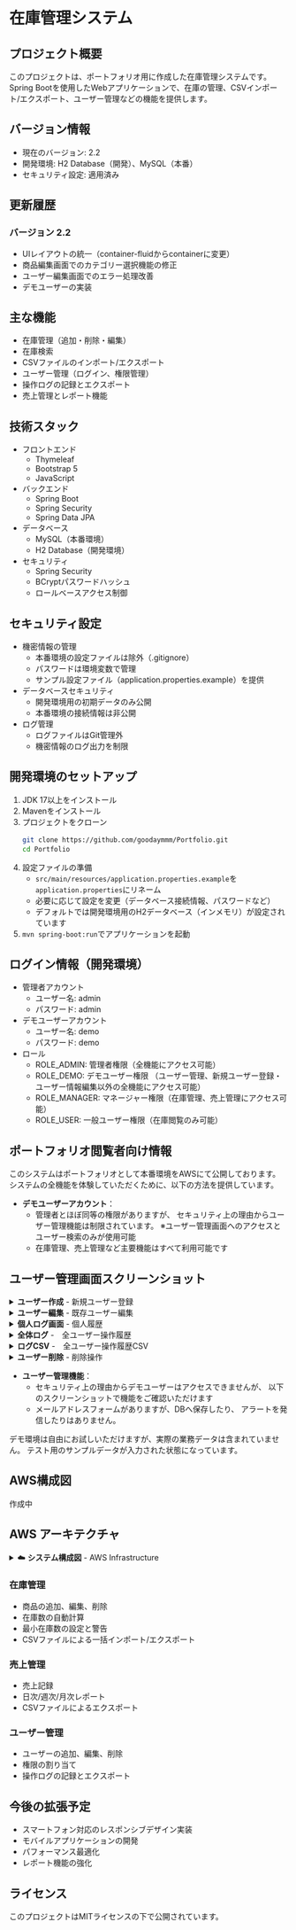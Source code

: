 # 在庫管理システム

## プロジェクト概要
このプロジェクトは、ポートフォリオ用に作成した在庫管理システムです。
Spring Bootを使用したWebアプリケーションで、在庫の管理、CSVインポート/エクスポート、ユーザー管理などの機能を提供します。

## バージョン情報
- 現在のバージョン: 2.2
- 開発環境: H2 Database（開発）、MySQL（本番）
- セキュリティ設定: 適用済み

## 更新履歴
### バージョン 2.2
- UIレイアウトの統一（container-fluidからcontainerに変更）
- 商品編集画面でのカテゴリー選択機能の修正
- ユーザー編集画面でのエラー処理改善
- デモユーザーの実装

## 主な機能
- 在庫管理（追加・削除・編集）
- 在庫検索
- CSVファイルのインポート/エクスポート
- ユーザー管理（ログイン、権限管理）
- 操作ログの記録とエクスポート
- 売上管理とレポート機能

## 技術スタック
- フロントエンド
  - Thymeleaf
  - Bootstrap 5
  - JavaScript
- バックエンド
  - Spring Boot
  - Spring Security
  - Spring Data JPA
- データベース
  - MySQL（本番環境）
  - H2 Database（開発環境）
- セキュリティ
  - Spring Security
  - BCryptパスワードハッシュ
  - ロールベースアクセス制御

## セキュリティ設定
- 機密情報の管理
  - 本番環境の設定ファイルは除外（.gitignore）
  - パスワードは環境変数で管理
  - サンプル設定ファイル（application.properties.example）を提供
- データベースセキュリティ
  - 開発環境用の初期データのみ公開
  - 本番環境の接続情報は非公開
- ログ管理
  - ログファイルはGit管理外
  - 機密情報のログ出力を制限

## 開発環境のセットアップ
1. JDK 17以上をインストール
2. Mavenをインストール
3. プロジェクトをクローン
   ```bash
   git clone https://github.com/goodaymmm/Portfolio.git
   cd Portfolio
   ```
4. 設定ファイルの準備
   - `src/main/resources/application.properties.example`を`application.properties`にリネーム
   - 必要に応じて設定を変更（データベース接続情報、パスワードなど）
   - デフォルトでは開発環境用のH2データベース（インメモリ）が設定されています
5. `mvn spring-boot:run`でアプリケーションを起動

## ログイン情報（開発環境）
- 管理者アカウント
  - ユーザー名: admin
  - パスワード: admin
- デモユーザーアカウント
  - ユーザー名: demo
  - パスワード: demo
- ロール
  - ROLE_ADMIN: 管理者権限（全機能にアクセス可能）
  - ROLE_DEMO: デモユーザー権限
  （ユーザー管理、新規ユーザー登録・ユーザー情報編集以外の全機能にアクセス可能）
  - ROLE_MANAGER: マネージャー権限（在庫管理、売上管理にアクセス可能）
  - ROLE_USER: 一般ユーザー権限（在庫閲覧のみ可能）

## ポートフォリオ閲覧者向け情報
このシステムはポートフォリオとして本番環境をAWSにて公開しております。
システムの全機能を体験していただくために、以下の方法を提供しています。

- **デモユーザーアカウント**：
  - 管理者とほぼ同等の権限がありますが、
  セキュリティ上の理由からユーザー管理機能は制限されています。
  ※ユーザー管理画面へのアクセスとユーザー検索のみが使用可能
  - 在庫管理、売上管理など主要機能はすべて利用可能です

## ユーザー管理画面スクリーンショット
<details>
<summary><strong>ユーザー作成</strong> - 新規ユーザー登録</summary>
<br>

![ユーザー作成](docs/images/user_regist.png)

</details>

<details>
<summary><strong>ユーザー編集</strong> - 既存ユーザー編集</summary>
<br>

![ユーザー編集](docs/images/user_eddit.png)

</details>

<details>
<summary><strong>個人ログ画面</strong> - 個人履歴</summary>
<br>

![ユーザーログ](docs/images/SoloLog.png)

</details>

<details>
<summary><strong>全体ログ</strong> -　全ユーザー操作履歴</summary>
<br>

![全ユーザーログ](docs/images/AllLog.png)

</details>

<details>
<summary><strong>ログCSV</strong> -　全ユーザー操作履歴CSV</summary>
<br>

![全ユーザーログCSV](docs/images/AllLogCSV.png)

</details>

<details>
<summary><strong>ユーザー削除</strong> - 削除操作</summary>
<br>

![削除操作1](docs/images/delete.png)
![削除操作2](docs/images/delete2.png)
![削除操作3](docs/images/delete3.png)
</details>

- **ユーザー管理機能**：
  - セキュリティ上の理由からデモユーザーはアクセスできませんが、
  以下のスクリーンショットで機能をご確認いただけます
  - メールアドレスフォームがありますが、DBへ保存したり、
  アラートを発信したりはありません。

デモ環境は自由にお試しいただけますが、実際の業務データは含まれていません。
テスト用のサンプルデータが入力された状態になっています。

## AWS構成図
作成中

## AWS アーキテクチャ
<details>
<summary>☁️ <strong>システム構成図</strong> - AWS Infrastructure</summary>
<br>

**アーキテクチャ特徴：**
- **セキュア3層構成**: Public Subnet（ALB）→ Private Subnet（EC2）→ Private Subnet（RDS）
- **DNS管理**: Route 53によるドメイン管理
- **負荷分散**: Application Load Balancerによる可用性向上
- **データベース**: RDS MySQL（完全プライベート配置）
- **セキュリティ**: NAT Gatewayによる一方向インターネットアクセス

**セキュリティ設計：**
- データベースを外部から完全に隔離
- セキュリティグループによる最小権限アクセス制御
- プライベートサブネット配置による攻撃面の最小化

</details>

### 在庫管理
- 商品の追加、編集、削除
- 在庫数の自動計算
- 最小在庫数の設定と警告
- CSVファイルによる一括インポート/エクスポート

### 売上管理
- 売上記録
- 日次/週次/月次レポート
- CSVファイルによるエクスポート

### ユーザー管理
- ユーザーの追加、編集、削除
- 権限の割り当て
- 操作ログの記録とエクスポート

## 今後の拡張予定
- スマートフォン対応のレスポンシブデザイン実装
- モバイルアプリケーションの開発
- パフォーマンス最適化
- レポート機能の強化

## ライセンス
このプロジェクトはMITライセンスの下で公開されています。 
